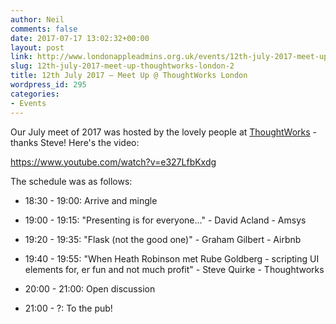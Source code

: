 ```yaml
---
author: Neil
comments: false
date: 2017-07-17 13:02:32+00:00
layout: post
link: http://www.londonappleadmins.org.uk/events/12th-july-2017-meet-up-thoughtworks-london-2/
slug: 12th-july-2017-meet-up-thoughtworks-london-2
title: 12th July 2017 – Meet Up @ ThoughtWorks London
wordpress_id: 295
categories:
- Events
---
```


Our July meet of 2017 was hosted by the lovely people at [ThoughtWorks](http://thoughtworks.com) - thanks Steve! Here's the video:

https://www.youtube.com/watch?v=e327LfbKxdg

The schedule was as follows:



 	
  * 18:30 - 19:00: Arrive and mingle

 	
  * 19:00 - 19:15: "Presenting is for everyone..." - David Acland - Amsys

 	
  * 19:20 - 19:35: "Flask (not the good one)" - Graham Gilbert - Airbnb

 	
  * 19:40 - 19:55: "When Heath Robinson met Rube Goldberg - scripting UI elements for, er fun and not much profit" - Steve Quirke - Thoughtworks

 	
  * 20:00 - 21:00: Open discussion

 	
  * 21:00 - ?: To the pub!





